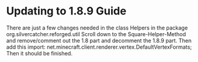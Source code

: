 # Updating to 1.8.9 Guide

There are just a few changes needed in the class Helpers in the package org.silvercatcher.reforged.util
Scroll down to the Square-Helper-Method and remove/comment out the 1.8 part and decomment the 1.8.9 part.
Then add this import: net.minecraft.client.renderer.vertex.DefaultVertexFormats;
Then it should be finished.